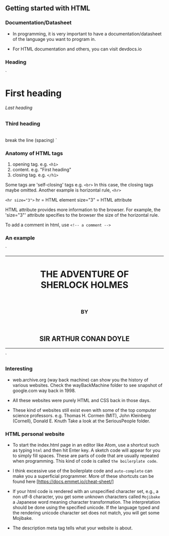 
## Getting started with HTML

### Documentation/Datasheet

- In programming, it is very important to have a documentation/datasheet
of the language you want to program in.

- For HTML documentation and others, you can visit devdocs.io

### Heading
`
<h1> First heading </h1>
<h6> Last heading </h6>
<h3> Third heading </h3>
<br> break the line (spacing)
`

### Anatomy of HTML tags

1. opening tag. e.g. `<h1>`
2. content. e.g. "First heading"
3. closing tag. e.g. `</h1>`

Some tags are 'self-closing' tags e.g. `<br>`
In this case, the closing tags maybe omitted.
Another example is horizontal rule, `<hr>`

`<hr size="3">`
hr = HTML element
size="3" = HTML attribute

HTML attribute provides more information to the browser.
For example, the 'size="3"' attribute specifies to the browser the size of
the horizontal rule.

To add a comment in html, use `<!-- a comment -->`

### An example

`
<!-- this is just an example -->
<center>
<hr size="3" noshade>
<h1>THE ADVENTURE OF <br> SHERLOCK HOLMES</h1>
<br>
<h3>BY</h3>
<br>
<h2>SIR ARTHUR CONAN DOYLE</h2>
<hr size="3" noshade>
</center>
`

### Interesting

- web.archive.org (way back machine) can show you the history of various websites.
Check the wayBackMachine folder to see snapshot of google.com way back in 1998.

- All these websites were purely HTML and CSS back in those days.

- These kind of websites still exist even with some of the top computer science professors.
e.g. Thomas H. Cormen (MIT), John Kleinberg (Cornell), Donald E. Knuth
Take a look at the SeriousPeople folder.

### HTML personal website

- To start the index.html page in an editor like Atom, use a shortcut such as
typing `html` and then hit Enter key. A sketch code will appear for you to
simply fill spaces. These are parts of code that are usually repeated when
programming. This kind of code is called `the boilerplate code`.

- I think excessive use of the boilerplate code and `auto-complete` can make you a superficial programmer.
More of these shortcuts can be found here [https://docs.emmet.io/cheat-sheet/]

- If your html code is rendered with an unspecified character set,
e.g., a non utf-8 character, you get some unknown characters called `Mojibake`
a Japanese word meaning character transformation. The interpretation should be
done using the specified unicode. If the language typed and the rendering
unicode character set does not match, you will get some Mojibake.

- The description meta tag tells what your website is about.
